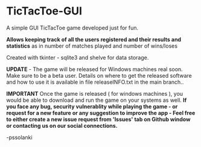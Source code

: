 # TicTacToe-GUI
A simple GUI TicTacToe game developed just for fun.

**Allows keeping track of all the users registered and their results and statistics**
as in number of matches played and number of wins/loses

Created with tkinter - sqlite3 and shelve for data storage.

**UPDATE** - The game will be released for Windows machines real soon. Make sure to be a beta user. Details on where to get the released software and how to use it is available in file releaseINFO.txt in the main branch..

**IMPORTANT**
Once the game is released ( for windows machines ), you would be able to download and run the game on your systems as well. **If you face any bug, security vulnerablity while playing the game - or request for a new feature or any suggestion to improve the app - Feel free to either create a new issue request from 'Issues' tab on Github window or contacting us on our social connections.**

-pssolanki
